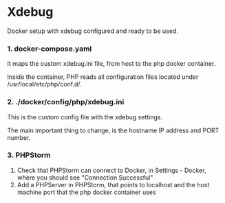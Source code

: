 # Xdebug

Docker setup with xdebug configured and ready to be used.

### 1. docker-compose.yaml

It maps the custom xdebug.ini file, from host to the php docker container.

Inside the container, PHP reads all configuration files located under /usr/local/etc/php/conf.d/.

### 2. ./docker/config/php/xdebug.ini

This is the custom config file with the xdebug settings.

The main important thing to change, is the hostname IP address and PORT number.

### 3. PHPStorm

1. Check that PHPStorm can connect to Docker, in Settings - Docker, where you should see "Connection Successful"
2. Add a PHPServer in PHPStorm, that points to localhost and the host machine port that the php docker container uses